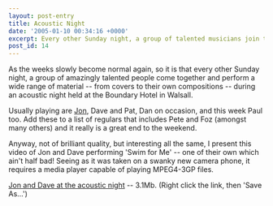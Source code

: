 ```yaml
---
layout: post-entry
title: Acoustic Night
date: '2005-01-10 00:34:16 +0000'
excerpt: Every other Sunday night, a group of talented musicians join together at an acoustic night held at the Boundary Hotel in Walsall.
post_id: 14
---
```

As the weeks slowly become normal again, so it is that every other Sunday night, a group of amazingly talented people come together and perform a wide range of material -- from covers to their own compositions -- during an acoustic night held at the Boundary Hotel in Walsall.

Usually playing are [Jon][1], Dave and Pat, Dan on occasion, and this week Paul too. Add these to a list of regulars that includes Pete and Foz (amongst many others) and it really is a great end to the weekend.

Anyway, not of brilliant quality, but interesting all the same, I present this video of Jon and Dave performing 'Swim for Me' -- one of their own which ain't half bad! Seeing as it was taken on a swanky new camera phone, it requires a media player capable of playing MPEG4-3GP files.

<a href="/assets/2005/01/acoustic_night.3gp" download>Jon and Dave at the acoustic night</a> -- 3.1Mb. (Right click the link, then 'Save As...')

[1]: http://www.roobottom.com/